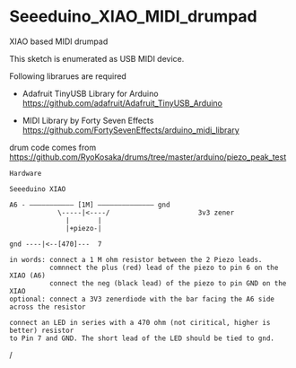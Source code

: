 # Seeeduino_XIAO_MIDI_drumpad
 XIAO based MIDI drumpad 


 This sketch is enumerated as USB MIDI device. 
 
  Following librarues are required
  - Adafruit TinyUSB Library for Arduino
  	https://github.com/adafruit/Adafruit_TinyUSB_Arduino
  
  - MIDI Library by Forty Seven Effects
    https://github.com/FortySevenEffects/arduino_midi_library
    
   drum code comes from
   https://github.com/RyoKosaka/drums/tree/master/arduino/piezo_peak_test
    
    
    
    Hardware
    
    Seeeduino XIAO
    
    A6 - ––––––––––– [1M] –––––––––––––– gnd
                \-----|<----/                      3v3 zener
                  |       |
                  |+piezo-|
    
    gnd ----|<--[470]---  7 
    
    in words: connect a 1 M ohm resistor between the 2 Piezo leads. 
              comnnect the plus (red) lead of the piezo to pin 6 on the XIAO (A6)
              connect the neg (black lead) of the piezo to pin GND on the XIAO
    optional: connect a 3V3 zenerdiode with the bar facing the A6 side across the resistor
    
    connect an LED in series with a 470 ohm (not ciritical, higher is better) resistor 
    to Pin 7 and GND. The short lead of the LED should be tied to gnd. 
 /